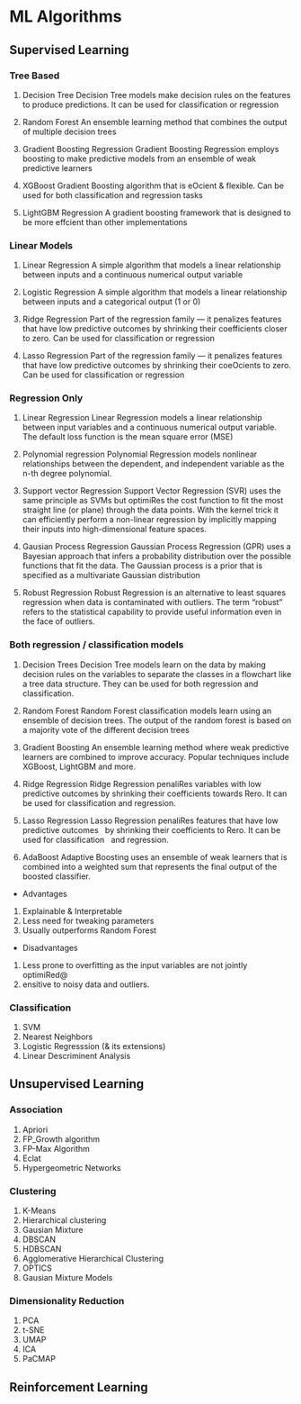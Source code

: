 # ML Algorithms

## Supervised Learning

### Tree Based

1. Decision Tree
Decision Tree models make decision rules on the features to produce predictions. It can be used for classification or regression

2. Random Forest
An ensemble learning method that combines the output of multiple decision trees

3. Gradient Boosting Regression
Gradient Boosting Regression employs boosting to make predictive models from an ensemble of weak predictive learners

4. XGBoost
Gradient Boosting algorithm that is eOcient & flexible. Can be used for both classification and regression tasks

5. LightGBM Regression
A gradient boosting framework that is designed to be more effcient than other implementations

### Linear Models

1. Linear Regression
A simple algorithm that models a linear relationship between inputs and a continuous numerical output variable

2. Logistic Regression
A simple algorithm that models a linear relationship between inputs and a categorical output (1 or 0)

3. Ridge Regression
Part of the regression family — it penalizes features that have low predictive outcomes by shrinking their coefficients closer to zero. Can be used for classification or regression

4. Lasso Regression
Part of the regression family — it penalizes features that have low predictive outcomes by shrinking their coeOcients to zero. Can be used for classification or regression

### Regression Only

1. Linear Regression
Linear Regression models a linear relationship between input variables and a continuous numerical output variable. The default loss function is the mean square error (MSE)

2. Polynomial regression
Polynomial Regression models nonlinear relationships between the dependent, and independent variable as the n-th degree polynomial.

3. Support vector Regression
Support Vector Regression (SVR) uses the same principle as SVMs but optimiRes the cost function to fit the most straight line (or plane) through the data points. With the kernel trick it can efficiently perform a non-linear regression by implicitly mapping their inputs into high-dimensional feature spaces.

4. Gausian Process Regression
Gaussian Process Regression (GPR) uses a Bayesian approach that infers a probability distribution over the possible functions that fit the data. The Gaussian process is a prior that is specified as a multivariate Gaussian distribution

5. Robust Regression
Robust Regression is an alternative to least squares regression when data is contaminated with outliers. The term “robust” refers to the statistical capability to provide useful information even in the face of outliers.

### Both regression / classification models

1. Decision Trees
Decision Tree models learn on the data by making decision rules on the variables to separate the classes in a flowchart like a tree data structure. They can be used for both regression and classification.

2. Random Forest
Random Forest classification models learn using an ensemble of decision trees. The output of the random forest is based on a majority vote of the different decision trees

3. Gradient Boosting
An ensemble learning method where weak predictive learners are combined to improve accuracy. Popular techniques include XGBoost, LightGBM and more.

4. Ridge Regression
Ridge Regression penaliRes variables with low predictive outcomes by shrinking their coefficients towards Rero. It can be used for classification and regression.

5. Lasso Regression
Lasso Regression penaliRes features that have low predictive outcomes  
by shrinking their coefficients to Rero. It can be used for classification  
and regression.
6. AdaBoost
Adaptive Boosting uses an ensemble of weak learners that is combined into a weighted sum that represents the final output of the boosted classifier.

* Advantages

1. Explainable & Interpretable
2. Less need for tweaking parameters
3. Usually outperforms Random Forest

* Disadvantages

1. Less prone to overfitting as the input variables are not jointly optimiRed@
2. ensitive to noisy data and outliers.

### Classification

1. SVM
2. Nearest Neighbors
3. Logistic Regresssion (& its extensions)
4. Linear Descriminent Analysis

## Unsupervised Learning

### Association

1. Apriori
2. FP_Growth algorithm
3. FP-Max Algorithm
4. Eclat
5. Hypergeometric Networks

### Clustering

1. K-Means
2. Hierarchical clustering
3. Gausian Mixture
4. DBSCAN
5. HDBSCAN
6. Agglomerative Hierarchical Clustering
7. OPTICS
8. Gausian Mixture Models

### Dimensionality Reduction

1. PCA
2. t-SNE
3. UMAP
4. ICA
5. PaCMAP

## Reinforcement Learning
